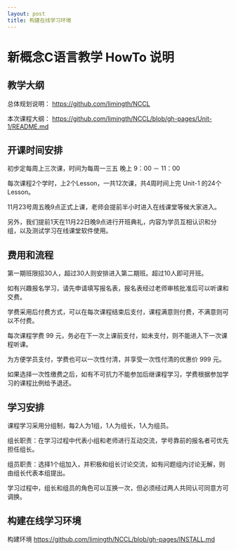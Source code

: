 ```yaml
---
layout: post
title: 构建在线学习环境
---
```



# 新概念C语言教学 HowTo 说明

## 教学大纲

总体规划说明： <https://github.com/limingth/NCCL>

本次课程大纲： <https://github.com/limingth/NCCL/blob/gh-pages/Unit-1/README.md>

## 开课时间安排

初步定每周上三次课，时间为每周一三五 晚上 9：00 － 11：00 

每次课程2个学时，上2个Lesson，一共12次课，共4周时间上完 Unit-1 的24个Lesson。

11月23号周五晚9点正式上课，老师会提前半小时进入在线课堂等候大家进入。

另外，我们提前1天在11月22日晚9点进行开班典礼，内容为学员互相认识和分组，以及测试学习在线课堂软件使用。


## 费用和流程

第一期班限招30人，超过30人则安排进入第二期班。超过10人即可开班。

如有兴趣报名学习，请先申请填写报名表，报名表经过老师审核批准后可以听课和交费。

学费采用后付费方式，可以在每次课程结束后支付，课程满意则付费，不满意则可以不付费。

每次课程学费 99 元，务必在下一次上课前支付，如未支付，则不能进入下一次课程听课。

为方便学员支付，学费也可以一次性付清，并享受一次性付清的优惠价 999 元。

如果选择一次性缴费之后，如有不可抗力不能参加后继课程学习，学费根据参加学习的课程比例给予退还。


## 学习安排

课程学习采用分组制，每2人为1组，1人为组长，1人为组员。

组长职责：在学习过程中代表小组和老师进行互动交流，学号靠前的报名者可优先担任组长。

组员职责：选择1个组加入，并积极和组长讨论交流，如有问题组内讨论无解，则由组长代表本组提出。

学习过程中，组长和组员的角色可以互换一次，但必须经过两人共同认可同意方可调换。


## 构建在线学习环境
构建环境 <https://github.com/limingth/NCCL/blob/gh-pages/INSTALL.md>

